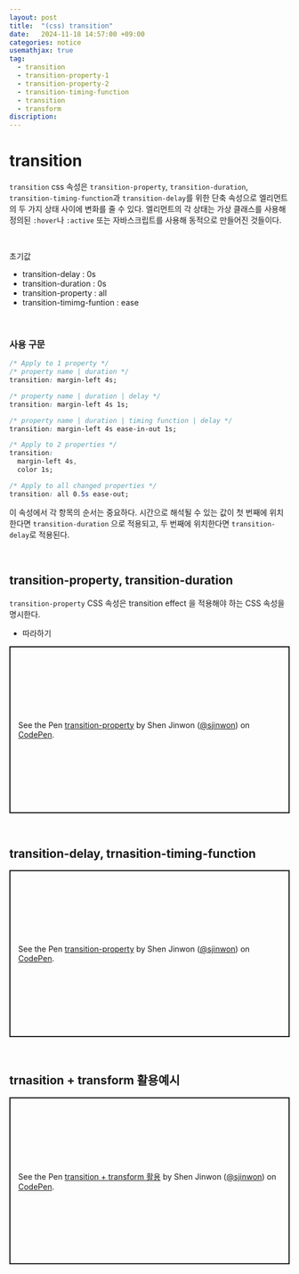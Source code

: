 ```yaml
---
layout: post
title:  "(css) transition"
date:   2024-11-18 14:57:00 +09:00
categories: notice
usemathjax: true
tag:
  - transition
  - transition-property-1
  - transition-property-2
  - transition-timing-function
  - transition
  - transform
discription: 
---
```


# transition

`transition` css 속성은 `transition-property`, `transition-duration`, `transition-timing-function`과 `transition-delay`를 위한 단축 속성으로 엘리먼트의 두 가지 상태 사이에 변화를 줄 수 있다. 엘리먼트의 각 상태는 가상 클래스를 사용해 정의된 `:hover`나 `:active` 또는 자바스크립트를 사용해 동적으로 만들어진 것들이다.

<br>

초기값
- transition-delay : 0s
- transition-duration : 0s 
- transition-property : all
- transition-timimg-funtion : ease

<br>

### 사용 구문

```css
/* Apply to 1 property */
/* property name | duration */
transition: margin-left 4s;

/* property name | duration | delay */
transition: margin-left 4s 1s;

/* property name | duration | timing function | delay */
transition: margin-left 4s ease-in-out 1s;

/* Apply to 2 properties */
transition:
  margin-left 4s,
  color 1s;

/* Apply to all changed properties */
transition: all 0.5s ease-out;
```

이 속성에서 각 항목의 순서는 중요하다. 시간으로 해석될 수 있는 값이 첫 번째에 위치한다면 `transition-duration` 으로 적용되고, 두 번째에 위치한다면 `transition-delay`로 적용된다.

<br>

## transition-property, transition-duration

`transition-property` CSS 속성은 transition effect 을 적용해야 하는 CSS 속성을 명시한다.

- 따라하기

<p class="codepen" data-height="300" data-default-tab="html,result" data-slug-hash="bGXJyKm" data-pen-title="transition-property" data-user="sjinwon" style="height: 300px; box-sizing: border-box; display: flex; align-items: center; justify-content: center; border: 2px solid; margin: 1em 0; padding: 1em;">
  <span>See the Pen <a href="https://codepen.io/sjinwon/pen/bGXJyKm">
  transition-property</a> by Shen Jinwon (<a href="https://codepen.io/sjinwon">@sjinwon</a>)
  on <a href="https://codepen.io">CodePen</a>.</span>
</p>
<script async src="https://cpwebassets.codepen.io/assets/embed/ei.js"></script>

<br>

## transition-delay, trnasition-timing-function

<p class="codepen" data-height="300" data-default-tab="html,result" data-slug-hash="bGXJyKm" data-pen-title="transition-property" data-user="sjinwon" style="height: 300px; box-sizing: border-box; display: flex; align-items: center; justify-content: center; border: 2px solid; margin: 1em 0; padding: 1em;">
  <span>See the Pen <a href="https://codepen.io/sjinwon/pen/bGXJyKm">
  transition-property</a> by Shen Jinwon (<a href="https://codepen.io/sjinwon">@sjinwon</a>)
  on <a href="https://codepen.io">CodePen</a>.</span>
</p>
<script async src="https://cpwebassets.codepen.io/assets/embed/ei.js"></script>

<br>

## trnasition + transform 활용예시

<p class="codepen" data-height="300" data-default-tab="html,result" data-slug-hash="xxveNMR" data-pen-title="transition + transform 활용" data-user="sjinwon" style="height: 300px; box-sizing: border-box; display: flex; align-items: center; justify-content: center; border: 2px solid; margin: 1em 0; padding: 1em;">
  <span>See the Pen <a href="https://codepen.io/sjinwon/pen/xxveNMR">
  transition + transform 활용</a> by Shen Jinwon (<a href="https://codepen.io/sjinwon">@sjinwon</a>)
  on <a href="https://codepen.io">CodePen</a>.</span>
</p>
<script async src="https://cpwebassets.codepen.io/assets/embed/ei.js"></script>

<br>

